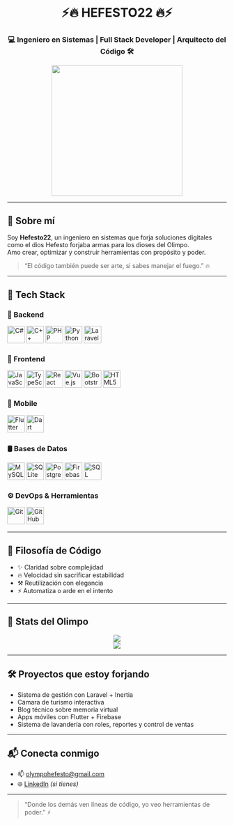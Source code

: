 <h1 align="center">⚡🔥 HEFESTO22 🔥⚡</h1>
<h3 align="center">💻 Ingeniero en Sistemas | Full Stack Developer | Arquitecto del Código 🛠️</h3>

<p align="center">
  <img src="https://media.tenor.com/3V4GmT0x74gAAAAC/hephaestus-hefestus.gif" width="300"/>
</p>

---

## 🧠 Sobre mí

Soy **Hefesto22**, un ingeniero en sistemas que forja soluciones digitales como el dios Hefesto forjaba armas para los dioses del Olimpo.  
Amo crear, optimizar y construir herramientas con propósito y poder.

> “El código también puede ser arte, si sabes manejar el fuego.” 🔥

---

## 🚀 Tech Stack

### 🧱 Backend
<p>
  <img src="https://cdn.jsdelivr.net/gh/devicons/devicon/icons/csharp/csharp-original.svg" width="40" title="C#"/>
  <img src="https://cdn.jsdelivr.net/gh/devicons/devicon/icons/cplusplus/cplusplus-original.svg" width="40" title="C++"/>
  <img src="https://cdn.jsdelivr.net/gh/devicons/devicon/icons/php/php-original.svg" width="40" title="PHP"/>
  <img src="https://cdn.jsdelivr.net/gh/devicons/devicon/icons/python/python-original.svg" width="40" title="Python"/>
  <img src="https://cdn.jsdelivr.net/gh/devicons/devicon/icons/laravel/laravel-plain.svg" width="40" title="Laravel"/>
</p>

### 🎨 Frontend
<p>
  <img src="https://cdn.jsdelivr.net/gh/devicons/devicon/icons/javascript/javascript-original.svg" width="40" title="JavaScript"/>
  <img src="https://cdn.jsdelivr.net/gh/devicons/devicon/icons/typescript/typescript-original.svg" width="40" title="TypeScript"/>
  <img src="https://cdn.jsdelivr.net/gh/devicons/devicon/icons/react/react-original.svg" width="40" title="React"/>
  <img src="https://cdn.jsdelivr.net/gh/devicons/devicon/icons/vuejs/vuejs-original.svg" width="40" title="Vue.js"/>
  <img src="https://cdn.jsdelivr.net/gh/devicons/devicon/icons/bootstrap/bootstrap-original.svg" width="40" title="Bootstrap"/>
  <img src="https://cdn.jsdelivr.net/gh/devicons/devicon/icons/html5/html5-original.svg" width="40" title="HTML5"/>
</p>

### 📱 Mobile
<p>
  <img src="https://cdn.jsdelivr.net/gh/devicons/devicon/icons/flutter/flutter-original.svg" width="40" title="Flutter"/>
  <img src="https://cdn.jsdelivr.net/gh/devicons/devicon/icons/dart/dart-original.svg" width="40" title="Dart"/>
</p>

### 🛢️ Bases de Datos
<p>
  <img src="https://cdn.jsdelivr.net/gh/devicons/devicon/icons/mysql/mysql-original.svg" width="40" title="MySQL"/>
  <img src="https://cdn.jsdelivr.net/gh/devicons/devicon/icons/sqlite/sqlite-original.svg" width="40" title="SQLite"/>
  <img src="https://cdn.jsdelivr.net/gh/devicons/devicon/icons/postgresql/postgresql-original.svg" width="40" title="PostgreSQL"/>
  <img src="https://www.vectorlogo.zone/logos/firebase/firebase-icon.svg" width="40" title="Firebase"/>
  <img src="https://cdn.jsdelivr.net/gh/devicons/devicon/icons/microsoftsqlserver/microsoftsqlserver-plain.svg" width="40" title="SQL Server"/>
</p>

### ⚙️ DevOps & Herramientas
<p>
  <img src="https://cdn.jsdelivr.net/gh/devicons/devicon/icons/git/git-original.svg" width="40" title="Git"/>
  <img src="https://cdn.jsdelivr.net/gh/devicons/devicon/icons/github/github-original.svg" width="40" title="GitHub"/>
</p>

---

## 🔮 Filosofía de Código

- ✨ Claridad sobre complejidad  
- 🔥 Velocidad sin sacrificar estabilidad  
- ⚒️ Reutilización con elegancia  
- ⚡ Automatiza o arde en el intento  

---

## 🌌 Stats del Olimpo

<p align="center">
  <img src="https://github-readme-stats.vercel.app/api?username=hefesto22&show_icons=true&theme=tokyonight&hide_border=true&icon_color=facc15&title_color=facc15"/>
  <br/>
  <img src="https://github-readme-streak-stats.herokuapp.com/?user=hefesto22&theme=tokyonight&hide_border=true"/>
</p>

---

## 🛠️ Proyectos que estoy forjando

- Sistema de gestión con Laravel + Inertia  
- Cámara de turismo interactiva  
- Blog técnico sobre memoria virtual  
- Apps móviles con Flutter + Firebase  
- Sistema de lavandería con roles, reportes y control de ventas  

---

## 📬 Conecta conmigo

- 📫 olympohefesto@gmail.com  
- 🌐 [LinkedIn](https://linkedin.com/in/hefesto22) *(si tienes)*

---

> “Donde los demás ven líneas de código, yo veo herramientas de poder.” ⚡
